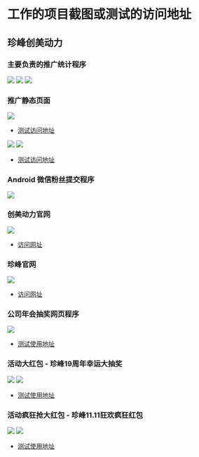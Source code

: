 # 工作的项目截图或测试的访问地址

## 珍峰创美动力

### 主要负责的推广统计程序
![](https://ytsimg.gitee.io/Blog/work/zfcmdl/mian_1.jpg)
![](https://ytsimg.gitee.io/Blog/work/zfcmdl/mian_2.jpg)
![](https://ytsimg.gitee.io/Blog/work/zfcmdl/mian_3.jpg)

### 推广静态页面
![](https://ytsimg.gitee.io/Blog/work/zfcmdl/spread_page_1.jpg)
* [测试访问地址](http://staticpage.test.yellowtulipshow.site/SpreadPage_20170803FirstPage_GreenTheme/index.html)

![](https://ytsimg.gitee.io/Blog/work/zfcmdl/spread_page_2.jpg)
![](https://ytsimg.gitee.io/Blog/work/zfcmdl/spread_page_3.jpg)
* [测试访问地址](http://staticpage.test.yellowtulipshow.site/SpreadPage_20190504Dev_19FreshGrass/index.html)

### Android 微信粉丝提交程序
![](https://ytsimg.gitee.io/Blog/work/zfcmdl/fan_count.jpg)

### 创美动力官网
![](https://ytsimg.gitee.io/Blog/work/zfcmdl/cmdl.jpg)
* [访问网址](http://www.chongcaolife.com/)

### 珍峰官网
![](https://ytsimg.gitee.io/Blog/work/zfcmdl/zf.jpg)
* [访问网址](http://www.zhenfeng365.com/)

### 公司年会抽奖网页程序
![](https://ytsimg.gitee.io/Blog/work/zfcmdl/annual_lottery.jpg)
* [测试使用地址](http://staticpage.test.yellowtulipshow.site/AnnualLottery/index.html)

### 活动大红包 - 珍峰19周年幸运大抽奖
![](https://ytsimg.gitee.io/Blog/work/zfcmdl/BigTurntable_1.jpg)
![](https://ytsimg.gitee.io/Blog/work/zfcmdl/BigTurntable_2.jpg)
* [测试使用地址](http://staticpage.test.yellowtulipshow.site/Activity/BigTurntable/index.html)

### 活动疯狂抢大红包 - 珍峰11.11狂欢疯狂红包
![](https://ytsimg.gitee.io/Blog/work/zfcmdl/CrazyGrabRedPackage_1.jpg)
![](https://ytsimg.gitee.io/Blog/work/zfcmdl/CrazyGrabRedPackage_2.jpg)
* [测试使用地址](http://staticpage.test.yellowtulipshow.site/Activity/CrazyGrabRedPackage/index.html)
